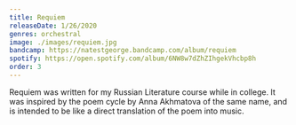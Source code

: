 ```yaml
---
title: Requiem
releaseDate: 1/26/2020
genres: orchestral
image: ./images/requiem.jpg
bandcamp: https://natestgeorge.bandcamp.com/album/requiem
spotify: https://open.spotify.com/album/6NW8w7dZhZIhgekVhcbp8h
order: 3
---
```

Requiem was written for my Russian Literature course while in college. It was inspired by the poem cycle by Anna Akhmatova of the same name, and is intended to be like a direct translation of the poem into music.